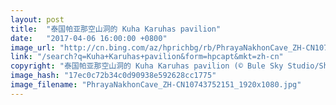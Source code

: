 ```yaml
---
layout: post
title:  "泰国帕亚那空山洞的 Kuha Karuhas pavilion"
date:   "2017-04-06 16:00:00 +0800"
image_url: "http://cn.bing.com/az/hprichbg/rb/PhrayaNakhonCave_ZH-CN10743752151_1920x1080.jpg"
link: "/search?q=Kuha+Karuhas+pavilion&form=hpcapt&mkt=zh-cn"
copyright: "泰国帕亚那空山洞的 Kuha Karuhas pavilion (© Bule Sky Studio/Shutterstock)"
image_hash: "17ec0c72b34c0d90938e592628cc1775"
image_filename: "PhrayaNakhonCave_ZH-CN10743752151_1920x1080.jpg"
---
```

